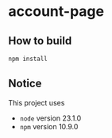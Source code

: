 # account-page

## How to build

```bash
npm install
```

## Notice

This project uses

- `node` version 23.1.0
- `npm` version 10.9.0
